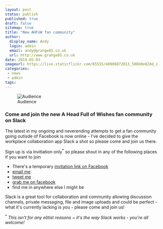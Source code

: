 ```yaml
---
layout: post
status: publish
published: true
draft: false
sitemap: true
title: "New AHFoW fan community"
author:
  display_name: Andy
  login: admin
  email: andy@grange85.co.uk
  url: http://www.grange85.co.uk
date: 2019-05-03
imageurl: https://live.staticflickr.com/65535/40806872013_586b0e828d_c.jpg
categories:
 - news
 - admin
tags:
---
```

<figure class="caption aligncenter"><img src="https://live.staticflickr.com/65535/40806872013_586b0e828d_c.jpg" alt="Audience" /><figcaption class="caption-text">Audience</figcaption></figure>

### Come and join the new A Head Full of Wishes fan community on Slack

The latest in my ongoing and neverending attempts to get a fan community going outisde of Facebook is now online - I've decided to give the workplace collaboration app Slack a shot so please come and join us there.

Sign up is via invitiation only<sup>*</sup> so please shout in any of the following places if you want to join

 - There's a temporary [invitation link on Facebook](https://www.facebook.com/groups/aheadfullofwishes/permalink/10156730719174017/)
 - [email me](andy@fullofwishes.co.uk)
 - [tweet me](https://twitter.com/ahfow)
 - [grab me on facebook](https://www.facebook.com/fullofwishes/)
 - find me in anywhere else I might be

Slack is a great tool for collaboration and community allowing discussion channels, private messaging, file and image uploads and could be perfect - what it's currently lacking is you - please come and join us!


<sup>*</sup> _This isn't for any elitist reasons ~ it's the way Slack works - you're all welcome!_
